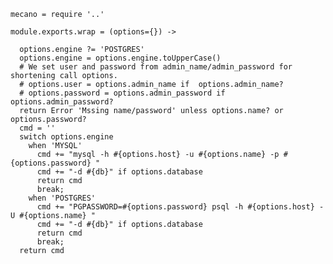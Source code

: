 
    mecano = require '..'
    
    module.exports.wrap = (options={}) ->
      
      options.engine ?= 'POSTGRES'
      options.engine = options.engine.toUpperCase()
      # We set user and password from admin_name/admin_password for shortening call options.
      # options.user = options.admin_name if  options.admin_name?
      # options.password = options.admin_password if  options.admin_password?
      return Error 'Mssing name/password' unless options.name? or options.password?
      cmd = ''
      switch options.engine
        when 'MYSQL'
          cmd += "mysql -h #{options.host} -u #{options.name} -p #{options.password} "
          cmd += "-d #{db}" if options.database
          return cmd
          break;
        when 'POSTGRES'
          cmd += "PGPASSWORD=#{options.password} psql -h #{options.host} -U #{options.name} "
          cmd += "-d #{db}" if options.database
          return cmd
          break;
      return cmd
          
